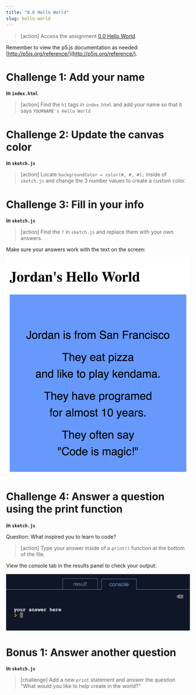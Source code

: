 ```yaml
---
title: "0.0 Hello World"
slug: hello-world
---
```


> [action]
> Access the assignment [0.0 Hello World](https://repl.it/@MakeSchoolRAMP/00-Hello-World).
>

Remember to view the p5.js documentation as needed: [http://p5js.org/reference/](http://p5js.org/reference/).

# Challenge 1: Add your name

**in `index.html`**

> [action]
> Find the `h1` tags in `index.html` and add your name so that it says `YOURNAME's Hello World`
>

# Challenge 2: Update the canvas color

**in `sketch.js`**

> [action]
> Locate `backgroundColor = color(#, #, #);` inside of `sketch.js` and change the 3 number values to create a custom color.

# Challenge 3: Fill in your info

**in `sketch.js`**

> [action]
> Find the `?` in `sketch.js` and replace them with your own answers.
>

Make sure your answers work with the text on the screen:

![example](assets/example.png "example")

# Challenge 4: Answer a question using the print function

**in `sketch.js`**

Question: What inspired you to learn to code?

> [action]
> Type your answer inside of a `print()` function at the bottom of the file.
>

View the console tab in the results panel to check your output:

![console](assets/console.png "console")

# Bonus 1: Answer another question

**in `sketch.js`**

> [challenge]
> Add a new `print` statement and answer the question "What would you like to help create in the world?"
>
